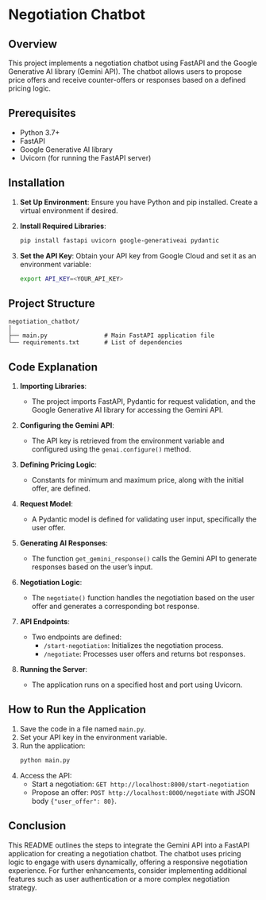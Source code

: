# Negotiation Chatbot

## Overview
This project implements a negotiation chatbot using FastAPI and the Google Generative AI library (Gemini API). The chatbot allows users to propose price offers and receive counter-offers or responses based on a defined pricing logic.

## Prerequisites
- Python 3.7+
- FastAPI
- Google Generative AI library
- Uvicorn (for running the FastAPI server)

## Installation

1. **Set Up Environment**: Ensure you have Python and pip installed. Create a virtual environment if desired.

2. **Install Required Libraries**:
   ```bash
   pip install fastapi uvicorn google-generativeai pydantic
   ```

3. **Set the API Key**: Obtain your API key from Google Cloud and set it as an environment variable:
   ```bash
   export API_KEY=<YOUR_API_KEY>
   ```

## Project Structure
```
negotiation_chatbot/
│
├── main.py                # Main FastAPI application file
└── requirements.txt       # List of dependencies
```

## Code Explanation

1. **Importing Libraries**:
   - The project imports FastAPI, Pydantic for request validation, and the Google Generative AI library for accessing the Gemini API.

2. **Configuring the Gemini API**:
   - The API key is retrieved from the environment variable and configured using the `genai.configure()` method.

3. **Defining Pricing Logic**:
   - Constants for minimum and maximum price, along with the initial offer, are defined.

4. **Request Model**:
   - A Pydantic model is defined for validating user input, specifically the user offer.

5. **Generating AI Responses**:
   - The function `get_gemini_response()` calls the Gemini API to generate responses based on the user’s input.

6. **Negotiation Logic**:
   - The `negotiate()` function handles the negotiation based on the user offer and generates a corresponding bot response.

7. **API Endpoints**:
   - Two endpoints are defined: 
     - `/start-negotiation`: Initializes the negotiation process.
     - `/negotiate`: Processes user offers and returns bot responses.

8. **Running the Server**:
   - The application runs on a specified host and port using Uvicorn.

## How to Run the Application

1. Save the code in a file named `main.py`.
2. Set your API key in the environment variable.
3. Run the application:
   ```bash
   python main.py
   ```
4. Access the API:
   - Start a negotiation: `GET http://localhost:8000/start-negotiation`
   - Propose an offer: `POST http://localhost:8000/negotiate` with JSON body `{"user_offer": 80}`.

## Conclusion
This README outlines the steps to integrate the Gemini API into a FastAPI application for creating a negotiation chatbot. The chatbot uses pricing logic to engage with users dynamically, offering a responsive negotiation experience. For further enhancements, consider implementing additional features such as user authentication or a more complex negotiation strategy.
